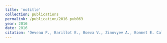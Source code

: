 ```yaml
---
title: 'notitle'
collection: publications
permalink: /publication/2016_pub063
year: 2016
date: 2016
citation: 'Deveau P., Barillot E., Boeva V., Zinovyev A., Bonnet E. Calculating Biological Module Enrichment or Depletion and Visualizing Data on Large-scale Molecular Maps with ACSNMineR and RNaviCell Packages. <i>R journal</i> 2016, 8:293-306.'
---
```

